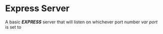 # Express Server

A basic **_EXPRESS_** server that will listen on whichever port number _var port_ is set to

